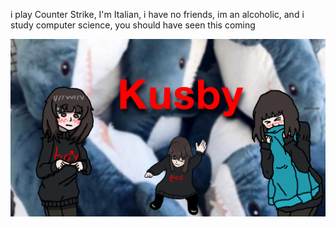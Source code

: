 i play Counter Strike, I'm Italian, i have no friends, im an alcoholic, and i study computer science, you should have seen this coming
<p align="center">
  <img src="readme.png" />
</p>
